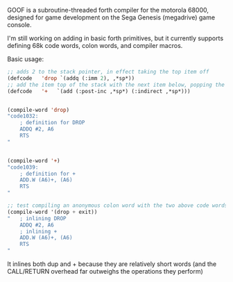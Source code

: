 GOOF is a subroutine-threaded forth compiler for the motorola 68000,
designed for game development on the Sega Genesis (megadrive) game console.

I'm still working on adding in basic forth primitives, but it
currently supports defining 68k code words, colon words, and compiler
macros.






Basic usage:

```lisp
;; adds 2 to the stack pointer, in effect taking the top item off
(defcode   'drop `(addq (:imm 2), ,*sp*))
;; add the item top of the stack with the next item below, popping the top item off
(defcode   '+   `(add (:post-inc ,*sp*) (:indirect ,*sp*)))


(compile-word 'drop)
"code1032: 
    ; definition for DROP 
    ADDQ #2, A6 
    RTS 
"


(compile-word '+)
"code1039: 
    ; definition for + 
    ADD.W (A6)+, (A6) 
    RTS 
"

;; test compiling an anonymous colon word with the two above code words
(compile-word '(drop + exit))
"   ; inlining DROP 
    ADDQ #2, A6
    ; inlining + 
    ADD.W (A6)+, (A6) 
    RTS
"
```

It inlines both dup and + because they are relatively short words (and
the CALL/RETURN overhead far outweighs the operations they perform)
